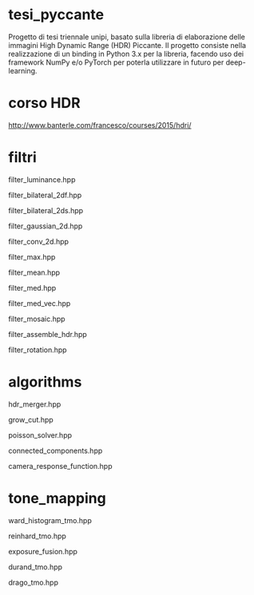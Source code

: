 # tesi_pyccante
Progetto di tesi triennale unipi, basato sulla libreria di elaborazione delle immagini High Dynamic Range (HDR) Piccante.
Il progetto consiste nella realizzazione di un binding in Python 3.x per la libreria, facendo uso dei framework NumPy e/o PyTorch
per poterla utilizzare in futuro per deep-learning.

# corso HDR

http://www.banterle.com/francesco/courses/2015/hdri/

# filtri

filter_luminance.hpp

filter_bilateral_2df.hpp

filter_bilateral_2ds.hpp

filter_gaussian_2d.hpp

filter_conv_2d.hpp

filter_max.hpp

filter_mean.hpp 

filter_med.hpp

filter_med_vec.hpp

filter_mosaic.hpp

filter_assemble_hdr.hpp

filter_rotation.hpp

# algorithms

hdr_merger.hpp 

grow_cut.hpp

poisson_solver.hpp

connected_components.hpp 

camera_response_function.hpp 

# tone_mapping

ward_histogram_tmo.hpp 

reinhard_tmo.hpp 

exposure_fusion.hpp 

durand_tmo.hpp 

drago_tmo.hpp 
